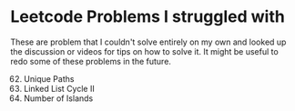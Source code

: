 # Leetcode Problems I struggled with

These are problem that I couldn't solve entirely on my own
and looked up the discussion or videos for tips on how to 
solve it. It might be useful to redo some of these problems
in the future.


62. Unique Paths
142. Linked List Cycle II
200. Number of Islands
